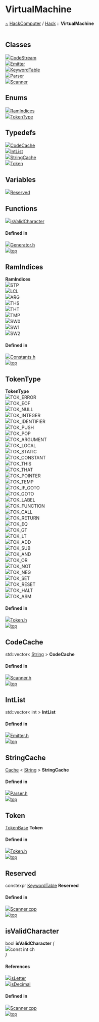 <a id="virtualmachine"></a>
<h1>VirtualMachine</h1>
<a id="namespacehack_1_1virtualmachine"></a>
<a href="https://github.com/CharlesCarley/HackComputer#~">~</a>
<a href="index.md#index">HackComputer</a>
<span class="inline-text">/</span>
<a href="namespaceHack.md#hack">Hack</a>
<span class="inline-text">::</span>
<span class="bold-text"><b>VirtualMachine</b></span>
<br/>
<br/>
<a id="classes"></a>
<h2>Classes</h2>
<div class="icon-link">
<img src="../images/class.svg"/><a href="classHack_1_1VirtualMachine_1_1CodeStream.md#codestream">CodeStream</a>
</div>
<div class="icon-link">
<img src="../images/class.svg"/><a href="classHack_1_1VirtualMachine_1_1Emitter.md#emitter">Emitter</a>
</div>
<div class="icon-link">
<img src="../images/class.svg"/><a href="structHack_1_1VirtualMachine_1_1KeywordTable.md#keywordtable">KeywordTable</a>
</div>
<div class="icon-link">
<img src="../images/class.svg"/><a href="classHack_1_1VirtualMachine_1_1Parser.md#parser">Parser</a>
</div>
<div class="icon-link">
<img src="../images/class.svg"/><a href="classHack_1_1VirtualMachine_1_1Scanner.md#scanner">Scanner</a>
</div>
<a id="enums"></a>
<h2>Enums</h2>
<span class="icon-list-item"><a href="#ramindices" class="icon-list-item"><img src="../images/class.svg" class="icon-list-item"/><span class="icon-list-item">RamIndices</span>
</a>
</span>
<br/>
<span class="icon-list-item"><a href="#tokentype" class="icon-list-item"><img src="../images/class.svg" class="icon-list-item"/><span class="icon-list-item">TokenType</span>
</a>
</span>
<br/>
<a id="typedefs"></a>
<h2>Typedefs</h2>
<span class="icon-list-item"><a href="#codecache" class="icon-list-item"><img src="../images/class.svg" class="icon-list-item"/><span class="icon-list-item">CodeCache</span>
</a>
</span>
<br/>
<span class="icon-list-item"><a href="#intlist" class="icon-list-item"><img src="../images/class.svg" class="icon-list-item"/><span class="icon-list-item">IntList</span>
</a>
</span>
<br/>
<span class="icon-list-item"><a href="#stringcache" class="icon-list-item"><img src="../images/class.svg" class="icon-list-item"/><span class="icon-list-item">StringCache</span>
</a>
</span>
<br/>
<span class="icon-list-item"><a href="#token" class="icon-list-item"><img src="../images/class.svg" class="icon-list-item"/><span class="icon-list-item">Token</span>
</a>
</span>
<br/>
<a id="variables"></a>
<h2>Variables</h2>
<span class="icon-list-item"><a href="#reserved" class="icon-list-item"><img src="../images/class.svg" class="icon-list-item"/><span class="icon-list-item">Reserved</span>
</a>
</span>
<br/>
<a id="functions"></a>
<h2>Functions</h2>
<span class="icon-list-item"><a href="#isvalidcharacter" class="icon-list-item"><img src="../images/class.svg" class="icon-list-item"/><span class="icon-list-item">isValidCharacter</span>
</a>
</span>
<br/>
<a id="defined-in"></a>
<h4>Defined in</h4>
<span class="icon-list-item"><a href="https://github.com/CharlesCarley/HackComputer/blob/master/F:/HackComputer/Source/Compiler/Generator/Generator.h#L33" class="icon-list-item"><img src="../images/file.svg" class="icon-list-item"/><span class="icon-list-item">Generator.h</span>
</a>
</span>
<br/>
<span class="icon-list-item"><a href="#virtualmachine" class="icon-list-item"><img src="../images/jumpToTop.svg" class="icon-list-item"/><span class="icon-list-item">top</span>
</a>
</span>
<a id="ramindices"></a>
<h2>RamIndices</h2>
<span class="bold-text"><b>RamIndices</b></span>
<br/>
<a id="stp"></a>
<div class="paragraph">
<span class="paragraph"><img src="../images/enum.svg"/><span class="inline-text">STP</span>
</span>
</div>
<a id="lcl"></a>
<div class="paragraph">
<span class="paragraph"><img src="../images/enum.svg"/><span class="inline-text">LCL</span>
</span>
</div>
<a id="arg"></a>
<div class="paragraph">
<span class="paragraph"><img src="../images/enum.svg"/><span class="inline-text">ARG</span>
</span>
</div>
<a id="ths"></a>
<div class="paragraph">
<span class="paragraph"><img src="../images/enum.svg"/><span class="inline-text">THS</span>
</span>
</div>
<a id="tht"></a>
<div class="paragraph">
<span class="paragraph"><img src="../images/enum.svg"/><span class="inline-text">THT</span>
</span>
</div>
<a id="tmp"></a>
<div class="paragraph">
<span class="paragraph"><img src="../images/enum.svg"/><span class="inline-text">TMP</span>
</span>
</div>
<a id="sw0"></a>
<div class="paragraph">
<span class="paragraph"><img src="../images/enum.svg"/><span class="inline-text">SW0</span>
</span>
</div>
<a id="sw1"></a>
<div class="paragraph">
<span class="paragraph"><img src="../images/enum.svg"/><span class="inline-text">SW1</span>
</span>
</div>
<a id="sw2"></a>
<div class="paragraph">
<span class="paragraph"><img src="../images/enum.svg"/><span class="inline-text">SW2</span>
</span>
</div>
<a id="stp"></a>
<a id="lcl"></a>
<a id="arg"></a>
<a id="ths"></a>
<a id="tht"></a>
<a id="tmp"></a>
<a id="sw0"></a>
<a id="sw1"></a>
<a id="sw2"></a>
<a id="defined-in"></a>
<h4>Defined in</h4>
<span class="icon-list-item"><a href="https://github.com/CharlesCarley/HackComputer/blob/master/F:/HackComputer/Source/VirtualMachine/Constants.h#L27" class="icon-list-item"><img src="../images/file.svg" class="icon-list-item"/><span class="icon-list-item">Constants.h</span>
</a>
</span>
<br/>
<span class="icon-list-item"><a href="#virtualmachine" class="icon-list-item"><img src="../images/jumpToTop.svg" class="icon-list-item"/><span class="icon-list-item">top</span>
</a>
</span>
<br/>
<a id="tokentype"></a>
<h2>TokenType</h2>
<span class="bold-text"><b>TokenType</b></span>
<br/>
<a id="tok_error"></a>
<div class="paragraph">
<span class="paragraph"><img src="../images/enum.svg"/><span class="inline-text">TOK_ERROR</span>
</span>
</div>
<a id="tok_eof"></a>
<div class="paragraph">
<span class="paragraph"><img src="../images/enum.svg"/><span class="inline-text">TOK_EOF</span>
</span>
</div>
<a id="tok_null"></a>
<div class="paragraph">
<span class="paragraph"><img src="../images/enum.svg"/><span class="inline-text">TOK_NULL</span>
</span>
</div>
<a id="tok_integer"></a>
<div class="paragraph">
<span class="paragraph"><img src="../images/enum.svg"/><span class="inline-text">TOK_INTEGER</span>
</span>
</div>
<a id="tok_identifier"></a>
<div class="paragraph">
<span class="paragraph"><img src="../images/enum.svg"/><span class="inline-text">TOK_IDENTIFIER</span>
</span>
</div>
<a id="tok_push"></a>
<div class="paragraph">
<span class="paragraph"><img src="../images/enum.svg"/><span class="inline-text">TOK_PUSH</span>
</span>
</div>
<a id="tok_pop"></a>
<div class="paragraph">
<span class="paragraph"><img src="../images/enum.svg"/><span class="inline-text">TOK_POP</span>
</span>
</div>
<a id="tok_argument"></a>
<div class="paragraph">
<span class="paragraph"><img src="../images/enum.svg"/><span class="inline-text">TOK_ARGUMENT</span>
</span>
</div>
<a id="tok_local"></a>
<div class="paragraph">
<span class="paragraph"><img src="../images/enum.svg"/><span class="inline-text">TOK_LOCAL</span>
</span>
</div>
<a id="tok_static"></a>
<div class="paragraph">
<span class="paragraph"><img src="../images/enum.svg"/><span class="inline-text">TOK_STATIC</span>
</span>
</div>
<a id="tok_constant"></a>
<div class="paragraph">
<span class="paragraph"><img src="../images/enum.svg"/><span class="inline-text">TOK_CONSTANT</span>
</span>
</div>
<a id="tok_this"></a>
<div class="paragraph">
<span class="paragraph"><img src="../images/enum.svg"/><span class="inline-text">TOK_THIS</span>
</span>
</div>
<a id="tok_that"></a>
<div class="paragraph">
<span class="paragraph"><img src="../images/enum.svg"/><span class="inline-text">TOK_THAT</span>
</span>
</div>
<a id="tok_pointer"></a>
<div class="paragraph">
<span class="paragraph"><img src="../images/enum.svg"/><span class="inline-text">TOK_POINTER</span>
</span>
</div>
<a id="tok_temp"></a>
<div class="paragraph">
<span class="paragraph"><img src="../images/enum.svg"/><span class="inline-text">TOK_TEMP</span>
</span>
</div>
<a id="tok_if_goto"></a>
<div class="paragraph">
<span class="paragraph"><img src="../images/enum.svg"/><span class="inline-text">TOK_IF_GOTO</span>
</span>
</div>
<a id="tok_goto"></a>
<div class="paragraph">
<span class="paragraph"><img src="../images/enum.svg"/><span class="inline-text">TOK_GOTO</span>
</span>
</div>
<a id="tok_label"></a>
<div class="paragraph">
<span class="paragraph"><img src="../images/enum.svg"/><span class="inline-text">TOK_LABEL</span>
</span>
</div>
<a id="tok_function"></a>
<div class="paragraph">
<span class="paragraph"><img src="../images/enum.svg"/><span class="inline-text">TOK_FUNCTION</span>
</span>
</div>
<a id="tok_call"></a>
<div class="paragraph">
<span class="paragraph"><img src="../images/enum.svg"/><span class="inline-text">TOK_CALL</span>
</span>
</div>
<a id="tok_return"></a>
<div class="paragraph">
<span class="paragraph"><img src="../images/enum.svg"/><span class="inline-text">TOK_RETURN</span>
</span>
</div>
<a id="tok_eq"></a>
<div class="paragraph">
<span class="paragraph"><img src="../images/enum.svg"/><span class="inline-text">TOK_EQ</span>
</span>
</div>
<a id="tok_gt"></a>
<div class="paragraph">
<span class="paragraph"><img src="../images/enum.svg"/><span class="inline-text">TOK_GT</span>
</span>
</div>
<a id="tok_lt"></a>
<div class="paragraph">
<span class="paragraph"><img src="../images/enum.svg"/><span class="inline-text">TOK_LT</span>
</span>
</div>
<a id="tok_add"></a>
<div class="paragraph">
<span class="paragraph"><img src="../images/enum.svg"/><span class="inline-text">TOK_ADD</span>
</span>
</div>
<a id="tok_sub"></a>
<div class="paragraph">
<span class="paragraph"><img src="../images/enum.svg"/><span class="inline-text">TOK_SUB</span>
</span>
</div>
<a id="tok_and"></a>
<div class="paragraph">
<span class="paragraph"><img src="../images/enum.svg"/><span class="inline-text">TOK_AND</span>
</span>
</div>
<a id="tok_or"></a>
<div class="paragraph">
<span class="paragraph"><img src="../images/enum.svg"/><span class="inline-text">TOK_OR</span>
</span>
</div>
<a id="tok_not"></a>
<div class="paragraph">
<span class="paragraph"><img src="../images/enum.svg"/><span class="inline-text">TOK_NOT</span>
</span>
</div>
<a id="tok_neg"></a>
<div class="paragraph">
<span class="paragraph"><img src="../images/enum.svg"/><span class="inline-text">TOK_NEG</span>
</span>
</div>
<a id="tok_set"></a>
<div class="paragraph">
<span class="paragraph"><img src="../images/enum.svg"/><span class="inline-text">TOK_SET</span>
</span>
</div>
<a id="tok_reset"></a>
<div class="paragraph">
<span class="paragraph"><img src="../images/enum.svg"/><span class="inline-text">TOK_RESET</span>
</span>
</div>
<a id="tok_halt"></a>
<div class="paragraph">
<span class="paragraph"><img src="../images/enum.svg"/><span class="inline-text">TOK_HALT</span>
</span>
</div>
<a id="tok_asm"></a>
<div class="paragraph">
<span class="paragraph"><img src="../images/enum.svg"/><span class="inline-text">TOK_ASM</span>
</span>
</div>
<a id="tok_error"></a>
<a id="tok_eof"></a>
<a id="tok_null"></a>
<a id="tok_integer"></a>
<a id="tok_identifier"></a>
<a id="tok_push"></a>
<a id="tok_pop"></a>
<a id="tok_argument"></a>
<a id="tok_local"></a>
<a id="tok_static"></a>
<a id="tok_constant"></a>
<a id="tok_this"></a>
<a id="tok_that"></a>
<a id="tok_pointer"></a>
<a id="tok_temp"></a>
<a id="tok_if_goto"></a>
<a id="tok_goto"></a>
<a id="tok_label"></a>
<a id="tok_function"></a>
<a id="tok_call"></a>
<a id="tok_return"></a>
<a id="tok_eq"></a>
<a id="tok_gt"></a>
<a id="tok_lt"></a>
<a id="tok_add"></a>
<a id="tok_sub"></a>
<a id="tok_and"></a>
<a id="tok_or"></a>
<a id="tok_not"></a>
<a id="tok_neg"></a>
<a id="tok_set"></a>
<a id="tok_reset"></a>
<a id="tok_halt"></a>
<a id="tok_asm"></a>
<a id="defined-in"></a>
<h4>Defined in</h4>
<span class="icon-list-item"><a href="https://github.com/CharlesCarley/HackComputer/blob/master/F:/HackComputer/Source/VirtualMachine/Token.h#L28" class="icon-list-item"><img src="../images/file.svg" class="icon-list-item"/><span class="icon-list-item">Token.h</span>
</a>
</span>
<br/>
<span class="icon-list-item"><a href="#virtualmachine" class="icon-list-item"><img src="../images/jumpToTop.svg" class="icon-list-item"/><span class="icon-list-item">top</span>
</a>
</span>
<br/>
<a id="codecache"></a>
<h2>CodeCache</h2>
<span class="inline-text">std::vector&lt; </span>
<a href="namespaceHack.md#string">String</a>
<span class="inline-text"> &gt;</span>
<span class="bold-text"><b>CodeCache</b></span>
<br/>
<a id="defined-in"></a>
<h4>Defined in</h4>
<span class="icon-list-item"><a href="https://github.com/CharlesCarley/HackComputer/blob/master/F:/HackComputer/Source/VirtualMachine/Scanner.h#L28" class="icon-list-item"><img src="../images/file.svg" class="icon-list-item"/><span class="icon-list-item">Scanner.h</span>
</a>
</span>
<br/>
<span class="icon-list-item"><a href="#virtualmachine" class="icon-list-item"><img src="../images/jumpToTop.svg" class="icon-list-item"/><span class="icon-list-item">top</span>
</a>
</span>
<br/>
<a id="intlist"></a>
<h2>IntList</h2>
<span class="inline-text">std::vector&lt; int &gt;</span>
<span class="bold-text"><b>IntList</b></span>
<br/>
<a id="defined-in"></a>
<h4>Defined in</h4>
<span class="icon-list-item"><a href="https://github.com/CharlesCarley/HackComputer/blob/master/F:/HackComputer/Source/VirtualMachine/Emitter.h#L29" class="icon-list-item"><img src="../images/file.svg" class="icon-list-item"/><span class="icon-list-item">Emitter.h</span>
</a>
</span>
<br/>
<span class="icon-list-item"><a href="#virtualmachine" class="icon-list-item"><img src="../images/jumpToTop.svg" class="icon-list-item"/><span class="icon-list-item">top</span>
</a>
</span>
<br/>
<a id="stringcache"></a>
<h2>StringCache</h2>
<a href="classHack_1_1Cache.md#cache">Cache</a>
<span class="inline-text">&lt; </span>
<a href="namespaceHack.md#string">String</a>
<span class="inline-text"> &gt;</span>
<span class="bold-text"><b>StringCache</b></span>
<br/>
<a id="defined-in"></a>
<h4>Defined in</h4>
<span class="icon-list-item"><a href="https://github.com/CharlesCarley/HackComputer/blob/master/F:/HackComputer/Source/VirtualMachine/Parser.h#L30" class="icon-list-item"><img src="../images/file.svg" class="icon-list-item"/><span class="icon-list-item">Parser.h</span>
</a>
</span>
<br/>
<span class="icon-list-item"><a href="#virtualmachine" class="icon-list-item"><img src="../images/jumpToTop.svg" class="icon-list-item"/><span class="icon-list-item">top</span>
</a>
</span>
<br/>
<a id="token"></a>
<h2>Token</h2>
<a href="classHack_1_1TokenBase.md#tokenbase">TokenBase</a>
<span class="bold-text"><b>Token</b></span>
<br/>
<a id="defined-in"></a>
<h4>Defined in</h4>
<span class="icon-list-item"><a href="https://github.com/CharlesCarley/HackComputer/blob/master/F:/HackComputer/Source/VirtualMachine/Token.h#L66" class="icon-list-item"><img src="../images/file.svg" class="icon-list-item"/><span class="icon-list-item">Token.h</span>
</a>
</span>
<br/>
<span class="icon-list-item"><a href="#virtualmachine" class="icon-list-item"><img src="../images/jumpToTop.svg" class="icon-list-item"/><span class="icon-list-item">top</span>
</a>
</span>
<br/>
<a id="reserved"></a>
<h2>Reserved</h2>
<span class="inline-text">constexpr </span>
<a href="structHack_1_1VirtualMachine_1_1KeywordTable.md#keywordtable">KeywordTable</a>
<span class="bold-text"><b>Reserved</b></span>
<br/>
<a id="defined-in"></a>
<h4>Defined in</h4>
<span class="icon-list-item"><a href="https://github.com/CharlesCarley/HackComputer/blob/master/F:/HackComputer/Source/VirtualMachine/Scanner.cpp#L37" class="icon-list-item"><img src="../images/file.svg" class="icon-list-item"/><span class="icon-list-item">Scanner.cpp</span>
</a>
</span>
<br/>
<span class="icon-list-item"><a href="#virtualmachine" class="icon-list-item"><img src="../images/jumpToTop.svg" class="icon-list-item"/><span class="icon-list-item">top</span>
</a>
</span>
<br/>
<a id="isvalidcharacter"></a>
<h2>isValidCharacter</h2>
<span class="inline-text">bool</span>
<span class="bold-text"><b>isValidCharacter</b></span>
<span class="italic-text"><i>(</i></span>
<div class="paragraph">
<span class="paragraph"><img src="../images/horSpace24px.svg"/><span class="inline-text">const int</span>
<span class="inline-text">ch</span>
</span>
</div>
<span class="italic-text"><i>)</i></span>
<a id="references"></a>
<h4>References</h4>
<div class="paragraph">
<span class="paragraph"><img src="../images/class.svg"/><a href="namespaceHack.md#isletter">isLetter</a>
</span>
</div>
<div class="paragraph">
<span class="paragraph"><img src="../images/class.svg"/><a href="namespaceHack.md#isdecimal">isDecimal</a>
</span>
</div>
<a id="defined-in"></a>
<h4>Defined in</h4>
<span class="icon-list-item"><a href="https://github.com/CharlesCarley/HackComputer/blob/master/F:/HackComputer/Source/VirtualMachine/Scanner.cpp#L70" class="icon-list-item"><img src="../images/file.svg" class="icon-list-item"/><span class="icon-list-item">Scanner.cpp</span>
</a>
</span>
<br/>
<span class="icon-list-item"><a href="#virtualmachine" class="icon-list-item"><img src="../images/jumpToTop.svg" class="icon-list-item"/><span class="icon-list-item">top</span>
</a>
</span>
<br/>
</div>
</div>
</body>
</html>
